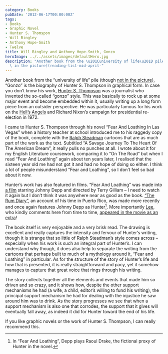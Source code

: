 ```yaml
---
category: Books
pubDate: '2012-06-17T00:00:00Z'
tags:
- Books
- Graphic Novel
- Hunter S. Thomspon
- Will Bingley
- Anthony Hope-Smith
- Twelve
title: Will Bingley and Anthony Hope-Smith, Gonzo
heroImage: ../../assets/images/defaultHero.jpg
description: "Another book from the \u201Cuniversity of life\u201D pile (though [not\
  \ in the picture](reading-list-mid-april-"
---
```

Another book from the “university of life” pile (though [not in the picture](reading-list-mid-april-2012)), “Gonzo” is the biography of Hunter S. Thompson in graphical form. In case you don’t know his work, [Hunter S. Thompson](http://en.wikipedia.org/wiki/Hunter_S._Thompson) was a journalist who invented the so-called “gonzo” style. This was basically to rock up at some major event and become embedded within it, usually writing up a long form piece from an outsider perspective. He was particularly famous for his work on the [Hell’s Angels](http://en.wikipedia.org/wiki/Hell%27s_Angels:_The_Strange_and_Terrible_Saga_of_the_Outlaw_Motorcycle_Gangs) and Richard Nixon’s campaign for presidential re-election in 1972.

I came to Hunter S. Thompson through his novel “Fear And Loathing In Las Vegas” when a history teacher at school introduced me to his raggedy copy of the book, complete with the [Ralph Steadman](http://www.ralphsteadman.com/01gonzo.asp) cartoons that are as much part of the work as the text. Subtitled “A Savage Journey To The Heart Of The American Dream”, it really pulls no punches at all. I wrote about it for my English Literature coursework, comparing it to “On The Road” but when I read “Fear And Loathing” again about ten years later, I realised that the sixteen year old me had not got it and had no hope of doing so either. I think a lot of people misunderstand “Fear and Loathing”, so I don’t feel so bad about it now.

Hunter’s work has also featured in films. “Fear And Loathing” was made into [a film](http://www.imdb.com/title/tt0120669/) starring Johnny Depp and directed by Terry Gilliam – I need to watch it again but I don’t think it was anywhere near as good as the book. [“The Rum Diary”](http://www.imdb.com/title/tt0376136/), an account of his time in Puerto Rico, was made more recently and once again features Johnny Depp as Hunter[^1]. More importantly [Lee](http://narami.wordpress.com/), who kindly comments here from time to time, [appeared in the movie as an extra](http://narami.wordpress.com/2011/08/26/its-finally-here-the-trailer-of-rum-diary-or-that-movie-i-was-in/)!

The book itself is very enjoyable and a very brisk read. The drawing is excellent and really captures the intensity and fervour of Hunter’s writing, though it is strange that so little of Ralph Steadman’s style comes across – especially when his work is such an integral part of Hunter’s. I can understand why though, it does also help to separate the writing from the cartoons that perhaps built to much of a mythology around it, “Fear and Loathing” in particular. As for the structure of the story of Hunter’s life and how that is presented, it is really straightforward and pacy, yet it somehow manages to capture that great voice that rings through his writing.

The story collects together all the elements and events that made him so driven and so crazy, and it shows how, despite the other support mechanisms he had (a wife, a child, editor’s willing to fund his writing), the principal support mechanism he had for dealing with the injustice he saw around him was to drink. As the story progresses we see that when a support mechanism is also one that corrodes, the support that it gives will eventually fall away, as indeed it did for Hunter toward the end of his life.

If you like graphic novels or the work of Hunter S. Thompson, I can really recommend this.

[^1]: In “Fear And Loathing”, Depp plays Raoul Drake, the fictional proxy of Hunter in the novel.